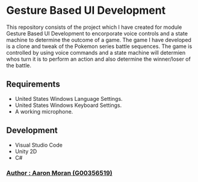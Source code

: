 # Gesture Based UI Development
This repository consists of the project which I have created for module Gesture Based UI Development to encorporate voice controls and a state machine to determine the outcome of a game. The game I have developed is a clone and tweak of the Pokemon series battle sequences. The game is controlled by using voice commands and a state machine will determien whos turn it is to perform an action and also determine the winner/loser of the battle.

## Requirements

* United States Windows Language Settings.
* United States Windows Keyboard Settings.
* A working microphone.

## Development
* Visual Studio Code
* Unity 2D
* C#

### [Author : Aaron Moran (G00356519)](https://github.com/Moran98)